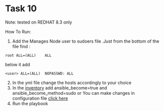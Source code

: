 # Task 10
Note: tested on REDHAT 8.3 only

How To Run:
1. Add the Manages Node user to sudoers file .Just from the bottom of the file find :

``root ALL=(ALL)    ALL``

below it add

``<user> ALL=(ALL)  NOPASSWD: ALL``

2. In the yml file change the hosts accordingly to your choice
3. In the [inventory](https://docs.ansible.com/ansible/latest/user_guide/intro_inventory.html) add ansible_become=true and ansible_become_method=sudo
       or 
   You can make changes in configuration file [click here](https://docs.ansible.com/ansible/2.3/become.html)
4. Run the playbook
